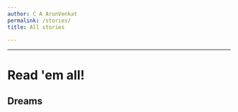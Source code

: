 ```yaml
---
author: C A ArunVenkat
permalink: /stories/
title: All stories

---
```


---

# Read 'em all!

##  Dreams